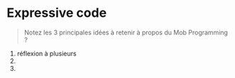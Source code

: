 # Expressive code

> Notez les 3 principales idées à retenir à propos du Mob Programming ?

1. réflexion à plusieurs
2. 
3. 

